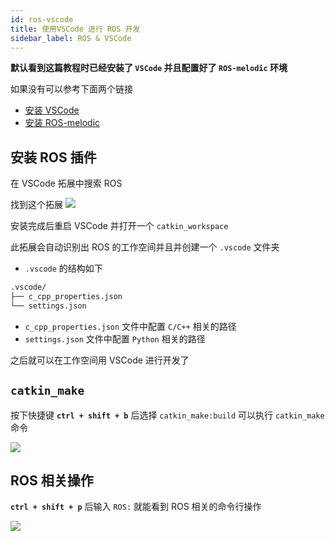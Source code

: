 ```yaml
---
id: ros-vscode
title: 使用VSCode 进行 ROS 开发
sidebar_label: ROS & VSCode
---
```


**默认看到这篇教程时已经安装了 `VSCode` 并且配置好了 `ROS-melodic` 环境**

如果没有可以参考下面两个链接
- [安装 VSCode](https://sinnammanyo.cn/VSCode-config/)
- [安装 ROS-melodic](https://sinnammanyo.cn/stack/robot/ros/ros-install)

## 安装 ROS 插件

在 VSCode 拓展中搜索 ROS

找到这个拓展
![](https://pictures-1304295136.cos.ap-guangzhou.myqcloud.com/screenshot/ubuntu/vscode-ros.png)

安装完成后重启 VSCode 并打开一个 `catkin_workspace`

此拓展会自动识别出 ROS 的工作空间并且并创建一个 `.vscode` 文件夹

- `.vscode` 的结构如下

``` bash
.vscode/
├── c_cpp_properties.json
└── settings.json
```

- `c_cpp_properties.json` 文件中配置 `C/C++` 相关的路径
- `settings.json` 文件中配置 `Python` 相关的路径

之后就可以在工作空间用 VSCode 进行开发了

## `catkin_make` 

按下快捷键 **`ctrl + shift + b`** 后选择 `catkin_make:build` 可以执行 `catkin_make` 命令

![](https://pictures-1304295136.cos.ap-guangzhou.myqcloud.com/screenshot/ubuntu/vscode-ros-build.png)

## ROS 相关操作

**`ctrl + shift + p`** 后输入 `ROS:` 就能看到 ROS 相关的命令行操作

![](https://pictures-1304295136.cos.ap-guangzhou.myqcloud.com/screenshot/ubuntu/vscode-ros-ROS.png)
